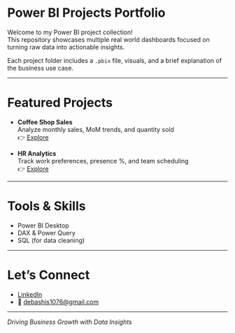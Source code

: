 # Power BI Projects Portfolio

Welcome to my Power BI project collection!  
This repository showcases multiple real world dashboards focused on turning raw data into actionable insights.

Each project folder includes a `.pbix` file, visuals, and a brief explanation of the business use case.

---

# Featured Projects

-  **Coffee Shop Sales**  
  Analyze monthly sales, MoM trends, and quantity sold  
  👉 [Explore](./coffee-shop-sales)

-  **HR Analytics**  
  Track work preferences, presence %, and team scheduling  
  👉 [Explore](./hr-analytics)


---

# Tools & Skills

- Power BI Desktop  
- DAX & Power Query  
- SQL (for data cleaning)  


---

# Let’s Connect

- [LinkedIn](https://www.linkedin.com/in/debashis-dash/)  
- 📧 debashis1076@gmail.com

---

*Driving Business Growth with Data Insights*
